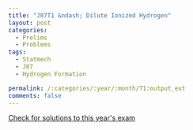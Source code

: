 ```yaml
---
title: "J07T1 &ndash; Dilute Ionized Hydrogen"
layout: post
categories:
  - Prelims
  - Problems
tags:
  - Statmech
  - J07
  - Hydrogen Formation

permalink: /:categories/:year/:month/T1:output_ext
comments: false
---
```

<object data="2007J1T.pdf" type="application/pdf" width="100%" height="500"></object>
<div class="message"><a href='https://princetonprelim.com/prelim/18/'>Check for solutions to this year's exam</a></div>
